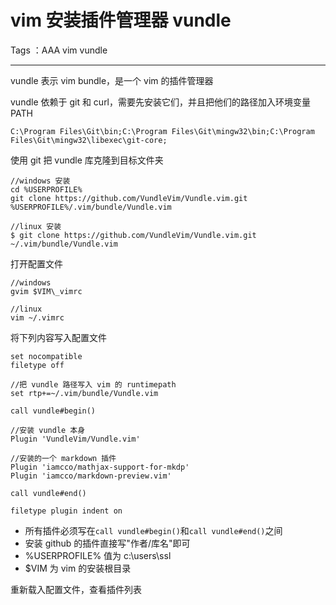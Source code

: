 ﻿# vim 安装插件管理器 vundle

Tags ：AAA vim vundle 

---

vundle 表示 vim bundle，是一个 vim 的插件管理器

vundle 依赖于 git 和 curl，需要先安装它们，并且把他们的路径加入环境变量 PATH
```
C:\Program Files\Git\bin;C:\Program Files\Git\mingw32\bin;C:\Program Files\Git\mingw32\libexec\git-core;
```

使用 git 把 vundle 库克隆到目标文件夹
```
//windows 安装
cd %USERPROFILE%
git clone https://github.com/VundleVim/Vundle.vim.git %USERPROFILE%/.vim/bundle/Vundle.vim

//linux 安装
$ git clone https://github.com/VundleVim/Vundle.vim.git ~/.vim/bundle/Vundle.vim
```

打开配置文件
```
//windows
gvim $VIM\_vimrc

//linux
vim ~/.vimrc
```

将下列内容写入配置文件
```
set nocompatible
filetype off

//把 vundle 路径写入 vim 的 runtimepath
set rtp+=~/.vim/bundle/Vundle.vim

call vundle#begin()

//安装 vundle 本身
Plugin 'VundleVim/Vundle.vim'

//安装的一个 markdown 插件
Plugin 'iamcco/mathjax-support-for-mkdp'
Plugin 'iamcco/markdown-preview.vim'

call vundle#end()

filetype plugin indent on
```
* 所有插件必须写在`call vundle#begin()`和`call vundle#end()`之间
* 安装 github 的插件直接写"作者/库名"即可
* %USERPROFILE% 值为 c:\users\ssl
* $VIM 为 vim 的安装根目录

重新载入配置文件，查看插件列表
```
```

